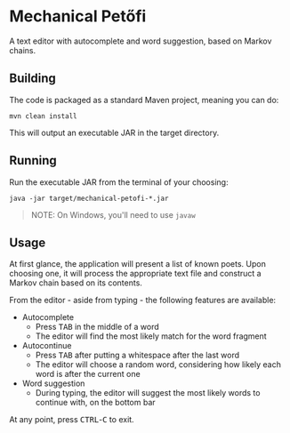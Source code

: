# Mechanical Petőfi

A text editor with autocomplete and word suggestion, based on Markov chains.

## Building

The code is packaged as a standard Maven project, meaning you can do:

`mvn clean install`

This will output an executable JAR in the target directory.

## Running

Run the executable JAR from the terminal of your choosing:

`java -jar target/mechanical-petofi-*.jar`

> NOTE: On Windows, you'll need to use `javaw`

## Usage

At first glance, the application will present a list of known poets. Upon choosing one, it will process the appropriate
text file and construct a Markov chain based on its contents.

From the editor - aside from typing - the following features are available:

* Autocomplete
  * Press <kbd>TAB</kbd> in the middle of a word
  * The editor will find the most likely match for the word fragment
* Autocontinue
  * Press <kbd>TAB</kbd> after putting a whitespace after the last word
  * The editor will choose a random word, considering how likely each word is after the current one
* Word suggestion
  * During typing, the editor will suggest the most likely words to continue with, on the bottom bar

At any point, press <kbd>CTRL</kbd>-<kbd>C</kbd> to exit.
